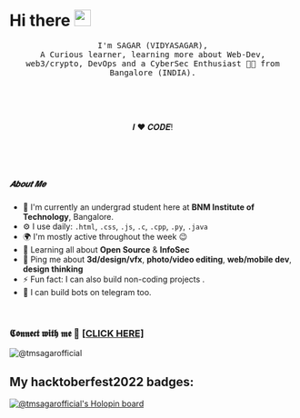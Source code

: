 # Hi there <img src="https://github.com/TheDudeThatCode/TheDudeThatCode/blob/master/Assets/Hi.gif" width="29"><br>
<p align="center">
  <samp>
I'm SAGAR (VIDYASAGAR),<br>A Curious learner, learning more about Web-Dev, web3/crypto, DevOps and a CyberSec Enthusiast 👨‍💻 from Bangalore (INDIA).
  </samp>
  <br/>
  <br/>
</p>
<br>
<br>
<p align="center">𝑰 ❤️ 𝑪𝑶𝑫𝑬!</p>
<p><br></p>
<p><br></p>



##### 𝑨𝒃𝒐𝒖𝒕 𝑴𝒆

- 🏢 I'm currently an undergrad student here at **BNM Institute of Technology**, Bangalore.
- ⚙️ I use daily:   `.html`, `.css`, `.js`, `.c`, `.cpp`, `.py`, `.java`
- 🌍 I'm mostly active throughout the week 😉
- 🌱 Learning all about **Open Source** & **InfoSec**
- 💬 Ping me about  **3d/design/vfx**, **photo/video editing**, **web/mobile dev**, **design thinking**
- ⚡️ Fun fact: I can also build non-coding projects .
- 🤖 I can build bots on telegram too.
<br>



### 𝕮𝖔𝖓𝖓𝖊𝖈𝖙 𝖜𝖎𝖙𝖍 𝖒𝖊 :speech_balloon: [[CLICK HERE]](https://tmsagarofficial.bio.link/) 



![@tmsagarofficial](https://user-images.githubusercontent.com/110724849/193393731-8b447354-1d49-49e0-994a-5baf278abe16.png)

## My hacktoberfest2022 badges:

[![@tmsagarofficial's Holopin board](https://holopin.me/tmsagarofficial)](https://holopin.io/@tmsagarofficial)



